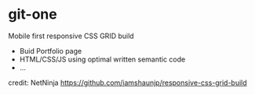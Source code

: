 # git-one

Mobile first responsive CSS GRID build
- Buid Portfolio page 
- HTML/CSS/JS using optimal written semantic code
- ...


credit: NetNinja
https://github.com/iamshaunjp/responsive-css-grid-build
